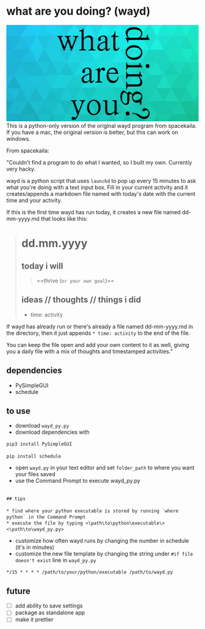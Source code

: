 # what are you doing? (wayd)

![wayd](wayd.png)
This is a python-only version of the original wayd program from spacekaila. If you have a mac, the original version is better, but this can work on windows.

From spacekaila:

"Couldn't find a program to do what I wanted, so I built my own. Currently very hacky.

wayd is a python script that uses `launchd` to pop up every 15 minutes to ask what you're doing with a text input box. Fill in your current activity and it creates/appends a markdown file named with today's date with the current time and your activity.

If this is the first time wayd has run today, it creates a new file named dd-mm-yyyy.md that looks like this:

> # dd.mm.yyyy
>## today i will
>>==thrive (`or your own goal`)==
>
>## ideas // thoughts // things i did
>* time: activity

If wayd has already run or there's already a file named dd-mm-yyyy.md in the directory, then it just appends `* time: activity` to the end of the file.

You can keep the file open and add your own content to it as well, giving you a daily file with a mix of thoughts and timestamped activities."

## dependencies
* PySimpleGUI
* schedule

## to use
* download `wayd_py.py`
* download dependencies with
```
pip3 install PySimpleGUI

pip install schedule
```
* open `wayd.py` in your text editor and set `folder_path` to where you want your files saved
* use the Command Prompt to execute wayd_py.py
```

## tips

* find where your python executable is stored by running `where python` in the Command Prompt
* execute the file by typing <\path\to\python\executable\> <\path\to\wayd_py.py>
```

* customize how often wayd runs by changing the number in schedule (it's in minutes)
* customize the new file template by changing the string under `#if file doesn't exist` line in `wayd_py.py`


```
*/15 * * * * /path/to/your/python/executable /path/to/wayd.py
```


## future
* [ ] add ability to save settings
* [ ] package as standalone app
* [ ] make it prettier

